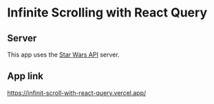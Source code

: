 # Infinite Scrolling with React Query



## Server

This app uses the [Star Wars API](https://swapi.dev/) server.


## App link
https://infinit-scroll-with-react-query.vercel.app/
